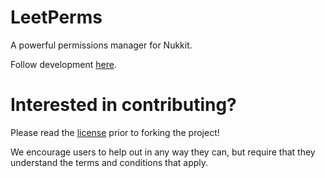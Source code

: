 # LeetPerms
A powerful permissions manager for Nukkit.

Follow development [here](https://trello.com/b/XnoFvH1i/leetperms).

# Interested in contributing?
Please read the [license](https://github.com/ProjectInfinity/LeetPerms/blob/master/LICENSE) prior to forking the project!

We encourage users to help out in any way they can, but require that they understand the terms and conditions that apply.
